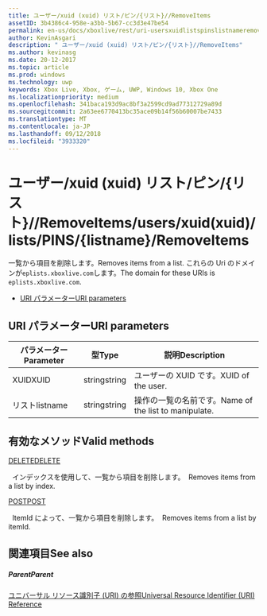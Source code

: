 ```yaml
---
title: ユーザー/xuid (xuid) リスト/ピン/{リスト}//RemoveItems
assetID: 3b4386c4-958e-a3bb-5b67-cc3d3e47be54
permalink: en-us/docs/xboxlive/rest/uri-usersxuidlistspinslistnameremoveitems.html
author: KevinAsgari
description: " ユーザー/xuid (xuid) リスト/ピン/{リスト}//RemoveItems"
ms.author: kevinasg
ms.date: 20-12-2017
ms.topic: article
ms.prod: windows
ms.technology: uwp
keywords: Xbox Live, Xbox, ゲーム, UWP, Windows 10, Xbox One
ms.localizationpriority: medium
ms.openlocfilehash: 341baca193d9ac8bf3a2599cd9ad77312729a89d
ms.sourcegitcommit: 2a63ee6770413bc35ace09b14f56b60007be7433
ms.translationtype: MT
ms.contentlocale: ja-JP
ms.lasthandoff: 09/12/2018
ms.locfileid: "3933320"
---
```

# <a name="usersxuidxuidlistspinslistnameremoveitems"></a><span data-ttu-id="55b31-104">ユーザー/xuid (xuid) リスト/ピン/{リスト}//RemoveItems</span><span class="sxs-lookup"><span data-stu-id="55b31-104">/users/xuid(xuid)/lists/PINS/{listname}/RemoveItems</span></span>
<span data-ttu-id="55b31-105">一覧から項目を削除します。</span><span class="sxs-lookup"><span data-stu-id="55b31-105">Removes items from a list.</span></span> <span data-ttu-id="55b31-106">これらの Uri のドメインが`eplists.xboxlive.com`します。</span><span class="sxs-lookup"><span data-stu-id="55b31-106">The domain for these URIs is `eplists.xboxlive.com`.</span></span>
 
  * [<span data-ttu-id="55b31-107">URI パラメーター</span><span class="sxs-lookup"><span data-stu-id="55b31-107">URI parameters</span></span>](#ID4EV)
 
<a id="ID4EV"></a>

 
## <a name="uri-parameters"></a><span data-ttu-id="55b31-108">URI パラメーター</span><span class="sxs-lookup"><span data-stu-id="55b31-108">URI parameters</span></span> 
 
| <span data-ttu-id="55b31-109">パラメーター</span><span class="sxs-lookup"><span data-stu-id="55b31-109">Parameter</span></span>| <span data-ttu-id="55b31-110">型</span><span class="sxs-lookup"><span data-stu-id="55b31-110">Type</span></span>| <span data-ttu-id="55b31-111">説明</span><span class="sxs-lookup"><span data-stu-id="55b31-111">Description</span></span>| 
| --- | --- | --- | 
| <span data-ttu-id="55b31-112">XUID</span><span class="sxs-lookup"><span data-stu-id="55b31-112">XUID</span></span>| <span data-ttu-id="55b31-113">string</span><span class="sxs-lookup"><span data-stu-id="55b31-113">string</span></span>| <span data-ttu-id="55b31-114">ユーザーの XUID です。</span><span class="sxs-lookup"><span data-stu-id="55b31-114">XUID of the user.</span></span>| 
| <span data-ttu-id="55b31-115">リスト</span><span class="sxs-lookup"><span data-stu-id="55b31-115">listname</span></span>| <span data-ttu-id="55b31-116">string</span><span class="sxs-lookup"><span data-stu-id="55b31-116">string</span></span>| <span data-ttu-id="55b31-117">操作の一覧の名前です。</span><span class="sxs-lookup"><span data-stu-id="55b31-117">Name of the list to manipulate.</span></span>| 
  
<a id="ID4E5B"></a>

 
## <a name="valid-methods"></a><span data-ttu-id="55b31-118">有効なメソッド</span><span class="sxs-lookup"><span data-stu-id="55b31-118">Valid methods</span></span>

[<span data-ttu-id="55b31-119">DELETE</span><span class="sxs-lookup"><span data-stu-id="55b31-119">DELETE</span></span>](uri-usersxuidlistspinslistnameremoveitemsdelete.md)

<span data-ttu-id="55b31-120">&nbsp;&nbsp;インデックスを使用して、一覧から項目を削除します。</span><span class="sxs-lookup"><span data-stu-id="55b31-120">&nbsp;&nbsp;Removes items from a list by index.</span></span>

[<span data-ttu-id="55b31-121">POST</span><span class="sxs-lookup"><span data-stu-id="55b31-121">POST</span></span>](uri-usersxuidlistspinslistnameremoveitemspost.md)

<span data-ttu-id="55b31-122">&nbsp;&nbsp;ItemId によって、一覧から項目を削除します。</span><span class="sxs-lookup"><span data-stu-id="55b31-122">&nbsp;&nbsp;Removes items from a list by itemId.</span></span>
 
<a id="ID4ELC"></a>

 
## <a name="see-also"></a><span data-ttu-id="55b31-123">関連項目</span><span class="sxs-lookup"><span data-stu-id="55b31-123">See also</span></span>
 
<a id="ID4ENC"></a>

 
##### <a name="parent"></a><span data-ttu-id="55b31-124">Parent</span><span class="sxs-lookup"><span data-stu-id="55b31-124">Parent</span></span> 

[<span data-ttu-id="55b31-125">ユニバーサル リソース識別子 (URI) の参照</span><span class="sxs-lookup"><span data-stu-id="55b31-125">Universal Resource Identifier (URI) Reference</span></span>](../atoc-xboxlivews-reference-uris.md)

   